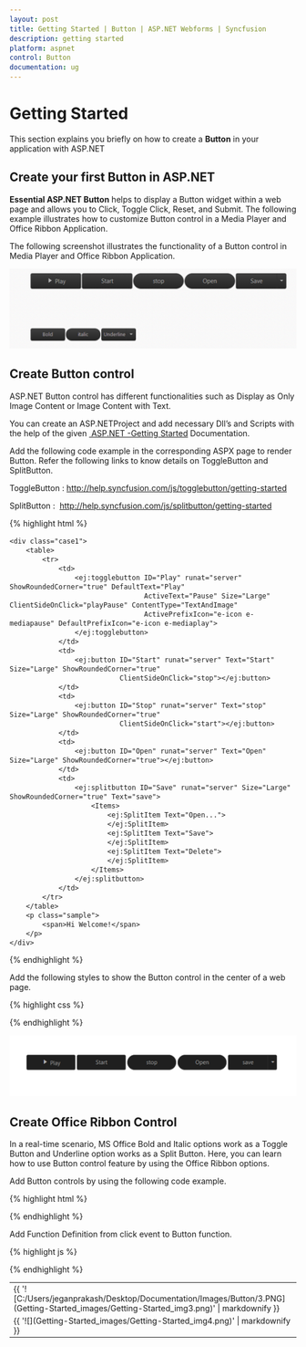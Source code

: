 ```yaml
---
layout: post
title: Getting Started | Button | ASP.NET Webforms | Syncfusion
description: getting started
platform: aspnet
control: Button
documentation: ug
---
```


# Getting Started

This section explains you briefly on how to create a **Button** in your application with ASP.NET

## Create your first Button in ASP.NET

**Essential ASP.NET Button** helps to display a Button widget within a web page and allows you to Click, Toggle Click, Reset, and Submit. The following example illustrates how to customize Button control in a Media Player and Office Ribbon Application. 

The following screenshot illustrates the functionality of a Button control in Media Player and Office Ribbon Application.

![](Getting-Started_images/Getting-Started_img1.png)


## Create Button control

ASP.NET Button control has different functionalities such as Display as Only Image Content or Image Content with Text.

You can create an ASP.NETProject and add necessary Dll’s and Scripts with the help of the given [ ASP.NET -Getting Started](https://help.syncfusion.com/aspnet/getting-started) Documentation.

 Add the following code example in the corresponding ASPX page to render Button. Refer the following links to know details on ToggleButton and SplitButton.

ToggleButton : <http://help.syncfusion.com/js/togglebutton/getting-started>

SplitButton :  <http://help.syncfusion.com/js/splitbutton/getting-started>



{% highlight html %}

    <div class="case1">
        <table>
            <tr>
                <td>
                    <ej:togglebutton ID="Play" runat="server" ShowRoundedCorner="true" DefaultText="Play"
                                     ActiveText="Pause" Size="Large" ClientSideOnClick="playPause" ContentType="TextAndImage"
                                     ActivePrefixIcon="e-icon e-mediapause" DefaultPrefixIcon="e-icon e-mediaplay">
                    </ej:togglebutton>
                </td>
                <td>
                    <ej:button ID="Start" runat="server" Text="Start" Size="Large" ShowRoundedCorner="true"
                               ClientSideOnClick="stop"></ej:button>
                </td>
                <td>
                    <ej:button ID="Stop" runat="server" Text="stop" Size="Large" ShowRoundedCorner="true"
                               ClientSideOnClick="start"></ej:button>
                </td>
                <td>
                    <ej:button ID="Open" runat="server" Text="Open" Size="Large" ShowRoundedCorner="true"></ej:button>
                </td>
                <td>
                    <ej:splitbutton ID="Save" runat="server" Size="Large" ShowRoundedCorner="true" Text="save">
                        <Items>
                            <ej:SplitItem Text="Open...">
                            </ej:SplitItem>
                            <ej:SplitItem Text="Save">
                            </ej:SplitItem>
                            <ej:SplitItem Text="Delete">
                            </ej:SplitItem>
                        </Items>
                    </ej:splitbutton>
                </td>
            </tr>
        </table>
        <p class="sample">
            <span>Hi Welcome!</span>
        </p>
    </div>

{% endhighlight %}

Add the following styles to show the Button control in the center of a web page. 

{% highlight css %}

<style type="text/css">
        ul li span {
            color: white;
        }
        .case1 {
            margin: 100px;
        }
        .officeribben {
            margin: 100px;
        }
        .sample {
            margin: 100px;
        }
        .audiodiv {
            margin: 100px;
        }
    </style>

{% endhighlight %}

![C:/Users/jeganprakash/Desktop/Documentation/Images/Button/1.PNG](Getting-Started_images/Getting-Started_img2.png)


## Create Office Ribbon Control

In a real-time scenario, MS Office Bold and Italic options work as a Toggle Button and Underline option works as a Split Button. Here, you can learn how to use Button control feature by using the Office Ribbon options.

Add Button controls by using the following code example. 

{% highlight html %}

 <td>
        <ej:togglebutton ID="Bold" runat="server" DefaultText="Bold" ActiveText="Bold" ShowRoundedCorner="true"
                         Size="Small" ClientSideOnClick="boldSetUnset">
        </ej:togglebutton>
    </td>
    <td>
        <ej:togglebutton ID="Italic" runat="server" DefaultText="Italic" ShowRoundedCorner="true"
                         Size="Small" ClientSideOnClick="italicSetUnset">
        </ej:togglebutton>
    </td>
    <td>
        <ej:splitbutton ID="Underline" runat="server" Text="Underline" Size="Small" ShowRoundedCorner="true"
                        ClientSideOnClick="underlineSetUnset" ClientSideOnItemSelected="select">
            <Items>
                <ej:SplitItem Text="Dotted Line">
                </ej:SplitItem>
                <ej:SplitItem Text="solid">
                </ej:SplitItem>
                <ej:SplitItem Text="dashed">
                </ej:SplitItem>
            </Items>
        </ej:splitbutton>
</td>

{% endhighlight %}

Add Function Definition from click event to Button function. 

{% highlight js %}

<script type="text/javascript">
    function boldSetUnset(e) {
        if (e.isChecked) {
            $(".sample span").wrap("<b></b>");<%--add the bold tag to span--%>
        }
        else {
            $(".sample span").unwrap("<b></b>");<%--remove the bold tag to span--%>
        }
    }
    function italicSetUnset(e) {
        if ($(".sample span").parents().is("i")) {
            $(".sample span").unwrap("<i></i>");<%--remove the italic tag to span--%>
        }
        else {
            $(".sample span").wrap("<i></i>");<%--add the italic tag to span--%>
        }
    }
    function underlineSetUnset(e) {
        if ($(".sample span").parents().is("u")) {
            $(".sample span").unwrap("<u></u>");<%--remove the underline tag to span--%>
        } else {
            $(".sample span").wrap("<u></u>");<%--add the underline tag to span--%>
        }
    }
    function select(e) {
        if ($(".sample span:last-child").parents().is("span")) {
            $(".sample #under span").unwrap("<span id='under'></span>");
        }
        switch (e.events.text) {
            case "Dotted Line": $(".sample span").wrap("<span id='under' style='border-bottom: 1px dotted #000000;'></span>");
                break;
            case "solid": $(".sample span").wrap("<span id='under' style='border-bottom: 1px solid #000000;'></span>");
                break;
            case "dashed": $(".sample span").wrap("<span id='under' style='border-bottom: 1px dashed #000000;'></span>");
                break;
        }
    }
</script>

{% endhighlight %}

<table>
<tr>
<td>
{{ '![C:/Users/jeganprakash/Desktop/Documentation/Images/Button/3.PNG](Getting-Started_images/Getting-Started_img3.png)' | markdownify }}
</td></tr>
<tr>
<td>
{{ '![](Getting-Started_images/Getting-Started_img4.png)' | markdownify }}
</td></tr>
</table>


